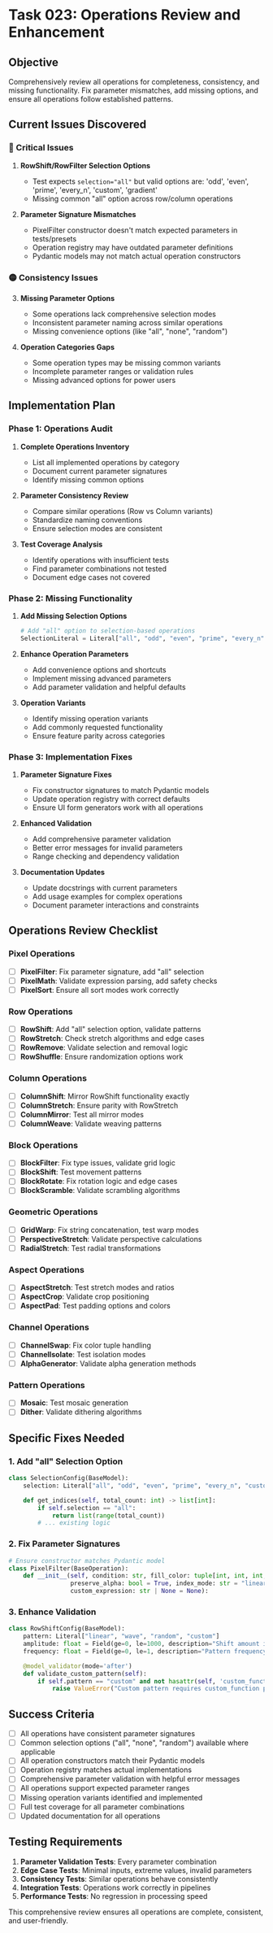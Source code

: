 # Task 023: Operations Review and Enhancement

## Objective
Comprehensively review all operations for completeness, consistency, and missing functionality. Fix parameter mismatches, add missing options, and ensure all operations follow established patterns.

## Current Issues Discovered

### 🔴 Critical Issues
1. **RowShift/RowFilter Selection Options**
   - Test expects `selection="all"` but valid options are: 'odd', 'even', 'prime', 'every_n', 'custom', 'gradient'
   - Missing common "all" option across row/column operations

2. **Parameter Signature Mismatches**
   - PixelFilter constructor doesn't match expected parameters in tests/presets
   - Operation registry may have outdated parameter definitions
   - Pydantic models may not match actual operation constructors

### 🟡 Consistency Issues
3. **Missing Parameter Options**
   - Some operations lack comprehensive selection modes
   - Inconsistent parameter naming across similar operations
   - Missing convenience options (like "all", "none", "random")

4. **Operation Categories Gaps**
   - Some operation types may be missing common variants
   - Incomplete parameter ranges or validation rules
   - Missing advanced options for power users

## Implementation Plan

### Phase 1: Operations Audit
1. **Complete Operations Inventory**
   - List all implemented operations by category
   - Document current parameter signatures
   - Identify missing common options

2. **Parameter Consistency Review**
   - Compare similar operations (Row vs Column variants)
   - Standardize naming conventions
   - Ensure selection modes are consistent

3. **Test Coverage Analysis**
   - Identify operations with insufficient tests
   - Find parameter combinations not tested
   - Document edge cases not covered

### Phase 2: Missing Functionality
1. **Add Missing Selection Options**
   ```python
   # Add "all" option to selection-based operations
   SelectionLiteral = Literal["all", "odd", "even", "prime", "every_n", "custom", "gradient"]
   ```

2. **Enhance Operation Parameters**
   - Add convenience options and shortcuts
   - Implement missing advanced parameters
   - Add parameter validation and helpful defaults

3. **Operation Variants**
   - Identify missing operation variants
   - Add commonly requested functionality
   - Ensure feature parity across categories

### Phase 3: Implementation Fixes
1. **Parameter Signature Fixes**
   - Fix constructor signatures to match Pydantic models
   - Update operation registry with correct defaults
   - Ensure UI form generators work with all operations

2. **Enhanced Validation**
   - Add comprehensive parameter validation
   - Better error messages for invalid parameters
   - Range checking and dependency validation

3. **Documentation Updates**
   - Update docstrings with current parameters
   - Add usage examples for complex operations
   - Document parameter interactions and constraints

## Operations Review Checklist

### Pixel Operations
- [ ] **PixelFilter**: Fix parameter signature, add "all" selection
- [ ] **PixelMath**: Validate expression parsing, add safety checks
- [ ] **PixelSort**: Ensure all sort modes work correctly

### Row Operations
- [ ] **RowShift**: Add "all" selection option, validate patterns
- [ ] **RowStretch**: Check stretch algorithms and edge cases
- [ ] **RowRemove**: Validate selection and removal logic
- [ ] **RowShuffle**: Ensure randomization options work

### Column Operations
- [ ] **ColumnShift**: Mirror RowShift functionality exactly
- [ ] **ColumnStretch**: Ensure parity with RowStretch
- [ ] **ColumnMirror**: Test all mirror modes
- [ ] **ColumnWeave**: Validate weaving patterns

### Block Operations
- [ ] **BlockFilter**: Fix type issues, validate grid logic
- [ ] **BlockShift**: Test movement patterns
- [ ] **BlockRotate**: Fix rotation logic and edge cases
- [ ] **BlockScramble**: Validate scrambling algorithms

### Geometric Operations
- [ ] **GridWarp**: Fix string concatenation, test warp modes
- [ ] **PerspectiveStretch**: Validate perspective calculations
- [ ] **RadialStretch**: Test radial transformations

### Aspect Operations
- [ ] **AspectStretch**: Test stretch modes and ratios
- [ ] **AspectCrop**: Validate crop positioning
- [ ] **AspectPad**: Test padding options and colors

### Channel Operations
- [ ] **ChannelSwap**: Fix color tuple handling
- [ ] **ChannelIsolate**: Test isolation modes
- [ ] **AlphaGenerator**: Validate alpha generation methods

### Pattern Operations
- [ ] **Mosaic**: Test mosaic generation
- [ ] **Dither**: Validate dithering algorithms

## Specific Fixes Needed

### 1. Add "all" Selection Option
```python
class SelectionConfig(BaseModel):
    selection: Literal["all", "odd", "even", "prime", "every_n", "custom", "gradient"]

    def get_indices(self, total_count: int) -> list[int]:
        if self.selection == "all":
            return list(range(total_count))
        # ... existing logic
```

### 2. Fix Parameter Signatures
```python
# Ensure constructor matches Pydantic model
class PixelFilter(BaseOperation):
    def __init__(self, condition: str, fill_color: tuple[int, int, int, int],
                 preserve_alpha: bool = True, index_mode: str = "linear",
                 custom_expression: str | None = None):
```

### 3. Enhance Validation
```python
class RowShiftConfig(BaseModel):
    pattern: Literal["linear", "wave", "random", "custom"]
    amplitude: float = Field(ge=0, le=1000, description="Shift amount in pixels")
    frequency: float = Field(ge=0, le=1, description="Pattern frequency")

    @model_validator(mode='after')
    def validate_custom_pattern(self):
        if self.pattern == "custom" and not hasattr(self, 'custom_function'):
            raise ValueError("Custom pattern requires custom_function parameter")
```

## Success Criteria
- [ ] All operations have consistent parameter signatures
- [ ] Common selection options ("all", "none", "random") available where applicable
- [ ] All operation constructors match their Pydantic models
- [ ] Operation registry matches actual implementations
- [ ] Comprehensive parameter validation with helpful error messages
- [ ] All operations support expected parameter ranges
- [ ] Missing operation variants identified and implemented
- [ ] Full test coverage for all parameter combinations
- [ ] Updated documentation for all operations

## Testing Requirements
1. **Parameter Validation Tests**: Every parameter combination
2. **Edge Case Tests**: Minimal inputs, extreme values, invalid parameters
3. **Consistency Tests**: Similar operations behave consistently
4. **Integration Tests**: Operations work correctly in pipelines
5. **Performance Tests**: No regression in processing speed

This comprehensive review ensures all operations are complete, consistent, and user-friendly.
